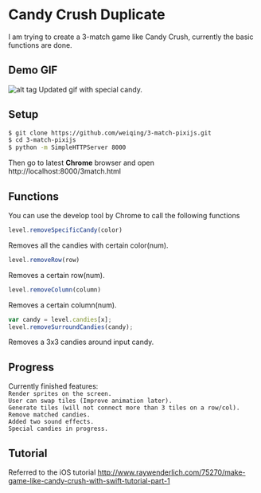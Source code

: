<h1>Candy Crush Duplicate</h1>
I am trying to create a 3-match game like Candy Crush, currently the basic functions are done.

Demo GIF
--------
![alt tag](https://github.com/weiqing/3-match-pixijs/blob/develop/demo2.gif)
Updated gif with special candy.

Setup
-----
```bash
$ git clone https://github.com/weiqing/3-match-pixijs.git
$ cd 3-match-pixijs
$ python -m SimpleHTTPServer 8000
```

Then go to latest <b>Chrome</b> browser and open <a>http://localhost:8000/3match.html</a>

Functions
---------
You can use the develop tool by Chrome to call the following functions
```javascript
level.removeSpecificCandy(color)
```
Removes all the candies with certain color(num).

```javascript
level.removeRow(row)
```
Removes a certain row(num).

```javascript
level.removeColumn(column)
```
Removes a certain column(num).

```javascript
var candy = level.candies[x];
level.removeSurroundCandies(candy);
```
Removes a 3x3 candies around input candy.

Progress
--------
Currently finished features:<br/>
`Render sprites on the screen.`<br/>
`User can swap tiles (Improve animation later).`<br/>
`Generate tiles (will not connect more than 3 tiles on a row/col).`<br/>
`Remove matched candies.`<br/>
`Added two sound effects.`<br/>
`Special candies in progress.`<br/>


Tutorial
--------
Referred to the iOS tutorial 
<a>http://www.raywenderlich.com/75270/make-game-like-candy-crush-with-swift-tutorial-part-1</a>


